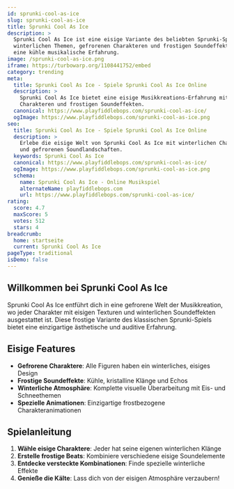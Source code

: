 ```yaml
---
id: sprunki-cool-as-ice
slug: sprunki-cool-as-ice
title: Sprunki Cool As Ice
description: >
  Sprunki Cool As Ice ist eine eisige Variante des beliebten Sprunki-Spiels mit
  winterlichen Themen, gefrorenen Charakteren und frostigen Soundeffekten für
  eine kühle musikalische Erfahrung.
image: /sprunki-cool-as-ice.png
iframe: https://turbowarp.org/1108441752/embed
category: trending
meta:
  title: Sprunki Cool As Ice - Spiele Sprunki Cool As Ice Online
  description: >
    Sprunki Cool As Ice bietet eine eisige Musikkreations-Erfahrung mit winterlichen
    Charakteren und frostigen Soundeffekten.
  canonical: https://www.playfiddlebops.com/sprunki-cool-as-ice/
  ogImage: https://www.playfiddlebops.com/sprunki-cool-as-ice.png
seo:
  title: Sprunki Cool As Ice - Spiele Sprunki Cool As Ice Online
  description: >
    Erlebe die eisige Welt von Sprunki Cool As Ice mit winterlichen Charakteren
    und gefrorenen Soundlandschaften.
  keywords: Sprunki Cool As Ice
  canonical: https://www.playfiddlebops.com/sprunki-cool-as-ice/
  ogImage: https://www.playfiddlebops.com/sprunki-cool-as-ice.png
  schema:
    name: Sprunki Cool As Ice - Online Musikspiel
    alternateName: playfiddlebops.com
    url: https://www.playfiddlebops.com/sprunki-cool-as-ice/
rating:
  score: 4.7
  maxScore: 5
  votes: 512
  stars: 4
breadcrumb:
  home: startseite
  current: Sprunki Cool As Ice
pageType: traditional
isDemo: false
---
```


## Willkommen bei Sprunki Cool As Ice

Sprunki Cool As Ice entführt dich in eine gefrorene Welt der Musikkreation, wo jeder Charakter mit eisigen Texturen und winterlichen Soundeffekten ausgestattet ist. Diese frostige Variante des klassischen Sprunki-Spiels bietet eine einzigartige ästhetische und auditive Erfahrung.

## Eisige Features

- **Gefrorene Charaktere**: Alle Figuren haben ein winterliches, eisiges Design
- **Frostige Soundeffekte**: Kühle, kristalline Klänge und Echos
- **Winterliche Atmosphäre**: Komplette visuelle Überarbeitung mit Eis- und Schneethemen
- **Spezielle Animationen**: Einzigartige frostbezogene Charakteranimationen

## Spielanleitung

1. **Wähle eisige Charaktere**: Jeder hat seine eigenen winterlichen Klänge
2. **Erstelle frostige Beats**: Kombiniere verschiedene eisige Soundelemente
3. **Entdecke versteckte Kombinationen**: Finde spezielle winterliche Effekte
4. **Genieße die Kälte**: Lass dich von der eisigen Atmosphäre verzaubern!